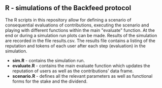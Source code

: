 R - simulations of the Backfeed protocol
------------------------------------------------

The R scripts in this repository allow for defining a scenario of consequential evaluations of contributions, executing the scenario and playing with different functions within the main "evaluate" function. At the end or during a simulation run plots can be made. Results of the simulation are recorded in the file results.csv. The results file contains a listing of the reputation and tokens of each user after each step (evaluation) in the simulation.

* **sim.R** - contains the simulation run.
* **evaluate.R** - contains the main evaluate function which updates the reputation of users as well as the contributions' data frame.
* **scenario.R** - defines all the relevant parameters as well as functional forms for the stake and the dividend.





